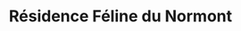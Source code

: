 ---
title: "Résidence Féline du Normont"
url: /labbeville/residence-feline-du-normont/
shop: animal de compagnie
---